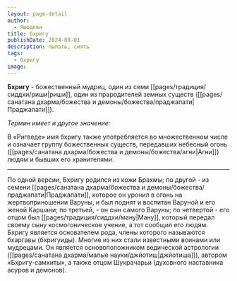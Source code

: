 ```yaml
---
layout: page-detail
author:
  - Яшодеви
title: бхригу
publishDate: 2024-09-01
description: пылать, сиять
tags:
  - бхригу
image:
---
```

**Бхригу** - божественный мудрец, один из семи [[pages/традиция/сиддхи/риши|риши]], один из прародителей земных существ ([[pages/санатана дхарма/божества и демоны/божества/праджапати|Праджапати]]). 

*Термин имеет и другое значение:*

В «Ригведе» имя бхригу также употребляется во множественном числе и означает группу божественных существ, передавших небесный огонь ([[pages/санатана дхарма/божества и демоны/божества/агни|Агни]]) людям и бывших его хранителями. 

---
По одной версии, Бхригу родился из кожи Брахмы; по другой - из семени [[pages/санатана дхарма/божества и демоны/божества/праджапати|Праджапати]], которое он уронил в огонь на жертвоприношении Варуны, и был поднят и воспитан Варуной и его женой Каршани; по третьей, - он сын самого Варуны; по четвертой - его отцом был [[pages/традиция/сиддхи/ману|Ману]], который передал своему сыну космогоническое учение, а тот сообщил его людям. Бхригу является основателем рода, члены которого называются бхаргавы (бхригуиды). Многие из них стали известными воинами или мудрецами. Он является основоположником ведической астрологии ([[pages/санатана дхарма/малые науки/джйотиш|джйотиша]]), автором «Бхригу-самхиты», а также отцом Шукрачарьи (духовного наставника асуров и демонов).

